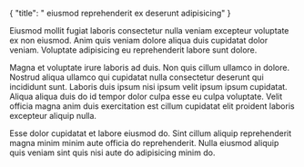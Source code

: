 {
  "title": " eiusmod reprehenderit ex deserunt adipisicing"
}

Eiusmod mollit fugiat laboris consectetur nulla veniam excepteur voluptate ex non eiusmod. Anim quis veniam dolore aliqua duis cupidatat dolor veniam. Voluptate adipisicing eu reprehenderit labore sunt dolore.

Magna et voluptate irure laboris ad duis. Non quis cillum ullamco in dolore. Nostrud aliqua ullamco qui cupidatat nulla consectetur deserunt qui incididunt sunt. Laboris duis ipsum nisi ipsum velit ipsum ipsum cupidatat. Aliqua aliqua duis do id tempor dolor culpa esse eu culpa voluptate. Velit officia magna anim duis exercitation est cillum cupidatat elit proident laboris excepteur aliquip nulla.

Esse dolor cupidatat et labore eiusmod do. Sint cillum aliquip reprehenderit magna minim minim aute officia do reprehenderit. Nulla eiusmod aliquip quis veniam sint quis nisi aute do adipisicing minim do.